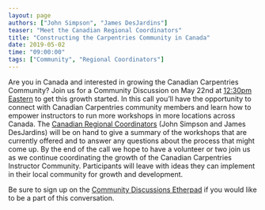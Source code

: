 ```yaml
---
layout: page
authors: ["John Simpson", "James DesJardins"]
teaser: "Meet the Canadian Regional Coordinators"
title: "Constructing the Carpentries Community in Canada"
date: 2019-05-02
time: "09:00:00"
tags: ["Community", "Regional Coordinators"]
---
```


Are you in Canada and interested in growing the Canadian Carpentries Community? Join us for a Community Discussion on May 22nd at [12:30pm Eastern](https://www.timeanddate.com/worldclock/fixedtime.html?msg=Themed+Discussion+Session%3A+Constructing+the+Carpentries+Community+in+Canada&iso=20190522T1630&p1=1440&ah=1) to get this growth started. In this call you’ll have the opportunity to connect with Canadian Carpentries community members and learn how to empower instructors to run more workshops in more locations across Canada. The [Canadian Regional Coordinators](https://carpentries.org/regions_ca/) (John Simpson and James DesJardins) will be on hand to give a summary of the workshops that are currently offered and to answer any questions about the process that might come up.  By the end of the call we hope to have a volunteer or two join us as we continue coordinating the growth of the Canadian Carpentries Instructor Community. Participants will leave with ideas they can implement in their local community for growth and development.

Be sure to sign up on the [Community Discussions Etherpad](https://pad.carpentries.org/community-discussions) if you would like to be a part of this conversation. 


